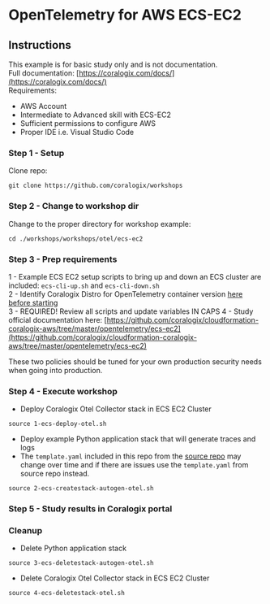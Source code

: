 # OpenTelemetry for AWS ECS-EC2

## Instructions

This example is for basic study only and is not documentation.    
Full documentation: [https://coralogix.com/docs/](https://coralogix.com/docs/)  
Requirements:  
- AWS Account
- Intermediate to Advanced skill with ECS-EC2
- Sufficient permissions to configure AWS  
- Proper IDE i.e. Visual Studio Code 

### Step 1 - Setup
Clone repo:
```
git clone https://github.com/coralogix/workshops
```  
  
### Step 2 - Change to workshop dir
Change to the proper directory for workshop example:  
  
```
cd ./workshops/workshops/otel/ecs-ec2
```  
  
### Step 3 - Prep requirements  
  
1 - Example ECS EC2 setup scripts to bring up and down an ECS cluster are included: `ecs-cli-up.sh` and `ecs-cli-down.sh`  
2 - Identify Coralogix Distro for OpenTelemetry container version [here before starting](https://hub.docker.com/r/coralogixrepo/coralogix-otel-collector/tags)  
3 - REQUIRED! Review all scripts and update variables IN CAPS 
4 - Study official documentation here: [https://github.com/coralogix/cloudformation-coralogix-aws/tree/master/opentelemetry/ecs-ec2](https://github.com/coralogix/cloudformation-coralogix-aws/tree/master/opentelemetry/ecs-ec2)
  
These two policies should be tuned for your own production security needs when going into production.   
  
### Step 4 - Execute workshop

- Deploy Coralogix Otel Collector stack in ECS EC2 Cluster
```
source 1-ecs-deploy-otel.sh
```
- Deploy example Python application stack that will generate traces and logs  
- The `template.yaml` included in this repo from the [source repo](https://github.com/coralogix/cloudformation-coralogix-aws/tree/master/opentelemetry/ecs-ec2) may change over time and if there are issues use the `template.yaml` from source repo instead.

```
source 2-ecs-createstack-autogen-otel.sh
```  

### Step 5 - Study results in Coralogix portal

### Cleanup  
  
- Delete Python application stack   
```
source 3-ecs-deletestack-autogen-otel.sh  
``` 
- Delete Coralogix Otel Collector stack in ECS EC2 Cluster  
```
source 4-ecs-deletestack-otel.sh
```